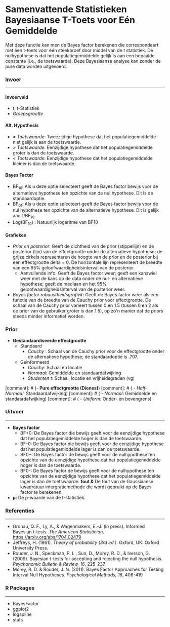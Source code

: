 Samenvattende Statistieken Bayesiaanse T-Toets voor Eén Gemiddelde
==================

Met deze functie kan men de Bayes factor berekenen die correspondeert met een t-toets voor één steekproef door middel van de *t* statistiek. De nulhypothese is dat het populatiegemiddelde gelijk is aan een bepaalde constante (i.e., de toetswaarde). Deze Bayesiaanse analyse kan zonder de pure data worden uitgevoerd.

### Invoer
---

#### Invoerveld
- *t*: t-Statistiek
- *Groepsgrootte*

#### Alt. Hypothesis
- *&ne; Toetswaarde*: Tweezijdige hypothese dat het populatiegemiddelde niet gelijk is aan de toetswaarde.
- *&gt; Toetswaarde*: Eenzijdige hypothese dat het populatiegemiddelde groter is dan de toetswaarde.
- *&lt; Toetswaarde*: Eenzijdige hypothese dat het populatiegemiddelde kleiner is dan de toetswaarde.

#### Bayes Factor
- BF<sub>10</sub>: Als u deze optie selecteert geeft de Bayes factor bewijs voor de alternatieve hypothese ten opzichte van de nul hypothese. Dit is de standaardoptie. 
- BF<sub>01</sub>: Als u deze optie selecteert geeft de Bayes factor bewijs voor de nul hypothese ten opzichte van de alternatieve hypothese. Dit is gelijk aan 1/BF<sub>10</sub>.
- Log(BF<sub>10</sub>) : Natuurlijk logaritme van BF10 

#### Grafieken
- *Prior en posterior*: Geeft de dichtheid van de prior (stippellijn) en de posterior (lijn) van de effectgrootte onder de alternatieve hypothese; de grijze cirkels representeren de hoogte van de prior en de posterior bij een effectgrootte delta = 0. De horizontale lijn representeert de breedte van een 95% geloofwaardigheidsinterval van de posterior.
  - Aanvullende info: Geeft de Bayes factor weer; geeft een kanswiel weer met de kans op de data onder de nul- en alternatieve hypothese; geeft de mediaan en het 95% geloofwaardigheidsinterval van de posterior weer.
- *Bayes factor robuustheidsgrafiek*: Geeft de Bayes factor weer als een functie van de breedte van de Cauchy prior voor effectgrootte. De schaal van de Cauchy prior varieert tussen 0 en 1.5 (tussen 0 en 2 als de prior van de gebruiker groter is dan 1.5), op zo'n manier dat de priors steeds minder informatief worden.

### Prior
- **Gestandaardiseerde effectgrootte**
  - Standaard 
    - *Cauchy* : Schaal van de Cauchy prior voor de effectgrootte onder de alternatieve hypothese; de standaardoptie is .707.
  - Geinformeerd
	- *Cauchy*: Schaal en locatie
	- *Normaal*: Gemiddelde en standaardafwijking
	- *Studenten t*: Schaal, locatie en vrijheidsgraden (vg) 


[comment]: # (- **Pure effectgrootte (Dienes)**)
[comment]: # (  - *Half-Normaal*: Standaardafwijking)
[comment]: # (  - *Normaal*: Gemiddelde en standaardafwijking)
[comment]: # (  - *Uniform*: Onder- en bovengrens)


### Uitvoer
---
- **Bayes factor**
  - BF+0: De Bayes factor die bewijs geeft voor de eenzijdige hypothese dat het populatiegemiddelde hoger is dan de toetswaarde.
  - BF-0: De Bayes factor die bewijs geeft voor de eenzijdige hypothese dat het populatiegemiddelde lager is dan de toetswaarde.
  - BF0+: De Bayes factor de bewijs geeft voor de nulhypothese ten opzichte van de eenzijdige hypothese dat het populatiegemiddelde hoger is dan de toetswaarde.
  - BF0-: De Bayes factor de bewijs geeft voor de nulhypothese ten opzichte van de eenzijdige hypothese dat het populatiegemiddelde lager is dan de toetswaarde.
  **fout &** De fout van de Gaussiaanse kwadratuur intergratiemethode die wordt gebruikt op de Bayes factor te berekenen.
- **p**: De p-waarde van de t-statistiek.

### Referenties
---
- Gronau, Q. F., Ly, A., & Wagenmakers, E.-J. (in press). Informed Bayesian t-tests. *The American Statistician*. <a href="https://arxiv.org/abs/1704.02479">https://arxiv.org/abs/1704.02479</a>
- Jeffreys, H. (1961). *Theory of probability (3rd ed.)*. Oxford, UK: Oxford University Press.
- Rouder, J. N., Speckman, P. L., Sun, D., Morey, R. D., & Iverson, G. (2009). Bayesian t-tests for accepting and rejecting the null hypothesis. *Psychonomic Bulletin & Review, 16*, 225-237.
- Morey, R. D. & Rouder, J. N. (2011). Bayes Factor Approaches for Testing Interval Null Hypotheses. *Psychological Methods, 16*, 406-419

### R Packages
---
- BayesFactor
- ggplot2
- logspline
- stats
